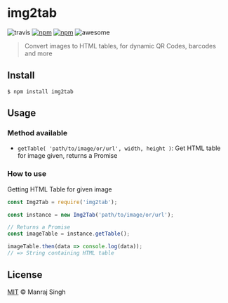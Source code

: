 # img2tab
![travis](https://travis-ci.org/ManrajGrover/img2tab.svg?branch=master) [![npm](https://img.shields.io/npm/v/img2tab.svg?maxAge=2592000?style=flat-square)](https://www.npmjs.com/package/img2tab) [![npm](https://img.shields.io/npm/dt/img2tab.svg?maxAge=2592000?style=flat-square)](https://www.npmjs.com/package/img2tab) ![awesome](https://img.shields.io/badge/awesome-yes-green.svg)

> Convert images to HTML tables, for dynamic QR Codes, barcodes and more

## Install

```
$ npm install img2tab
```

## Usage

### Method available

* `getTable( 'path/to/image/or/url', width, height )`: Get HTML table for image given, returns a Promise

### How to use

Getting HTML Table for given image

```javascript
const Img2Tab = require('img2tab');

const instance = new Img2Tab('path/to/image/or/url');

// Returns a Promise
const imageTable = instance.getTable();

imageTable.then(data => console.log(data));
// => String containing HTML table
```

## License

[MIT](https://github.com/ManrajGrover/img2tab/blob/master/LICENSE) © Manraj Singh
